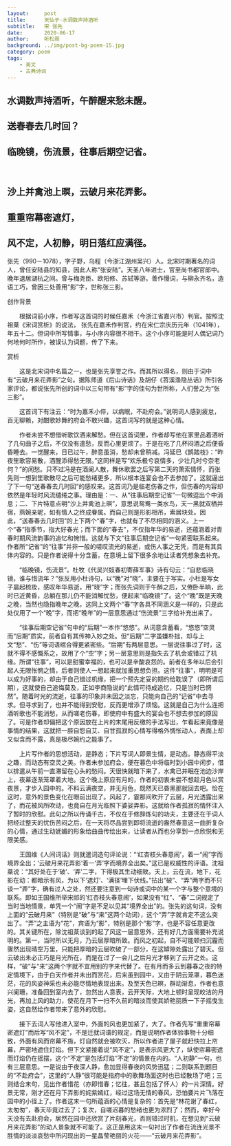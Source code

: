 ```yaml
---
layout:     post
title:      天仙子·水调数声持酒听
subtitle:   宋 张先
date:       2020-06-17
author:     听松阁
background: ../img/post-bg-poem-15.jpg
category: poem
tags:
    - 美文
    - 古典诗词
---
```


## 水调数声持酒听，午醉醒来愁未醒。
## 送春春去几时回？
## 临晚镜，伤流景，往事后期空记省。
&nbsp;
## 沙上并禽池上暝，云破月来花弄影。
## 重重帘幕密遮灯，
## 风不定，人初静，明日落红应满径。



张先（990－1078），字子野，乌程（今浙江湖州吴兴）人。北宋时期著名的词人，曾任安陆县的知县，因此人称“张安陆”。天圣八年进士，官至尚书都官郎中。晚年退居湖杭之间。曾与梅尧臣、欧阳修、苏轼等游。善作慢词，与柳永齐名，造语工巧，曾因三处善用“影”字，世称张三影。



创作背景

　　根据词前小序，作者写这首词的时候任嘉禾（今浙江省嘉兴市）判官。按照沈祖棻《宋词赏析》的说法， 张先在嘉禾作判官，约在宋仁宗庆历元年（1041年），年五十二。但词中所写情事，与小序内容很不相干。这个小序可能是时人偶记词乃何地何时所作，被误认为词题，传了下来。 





赏析

　　这是北宋词中名篇之一，也是张先享誉之作。而其所以得名，则由于词中有“云破月来花弄影”之句。据陈师道《后山诗话》及胡仔《苕溪渔隐丛话》所引各家评论，都说张先所创的词中以三句带有“影”字的佳句为世所称，人们誉之为“张三影”。

　　这首词下有注云：“时为嘉禾小倅，以病眠，不赴府会。”说明词人感到疲怠，百无聊赖，对酣歌妙舞的府会不敢兴趣，这首词写的就是这种心情。

　　作者未尝不想借听歌饮酒来解愁。但在这首词里，作者却写他在家里品着酒听了几句曲子之后，不仅没有遣愁，反而心里更烦了。于是在吃了几杯闷酒之后便昏昏睡去。一觉醒来，日已过午，醉意虽消，愁却未曾稍减。冯延巳《鹊踏枝》：“昨夜笙歌容易散，酒醒添得愁无限。”这同样是写“欢乐极兮哀情多，少壮几时兮奈老何？”的闲愁。只不过冯是在酒阑人散，舞休歌罢之后写第二天的萧索情怀，而张先则一想到笙歌散尽之后可能愁绪更多，所以根本连宴会也不去参加了。这就逼出了下一句“送春春去几时回”的感叹来。这首词乃是临老伤春之作，但伤春的内容却依然是年轻时风流缱绻之事。理由是：一、从“往事后期空记省”一句微逗出个中消息；二、下片特意点明“沙上并禽池上暝”，意思说鸳鸯一类水鸟，天一黑就双栖并宿，燕婉亲昵，如有情人之终成眷属。而自己则是形影相吊，索居块处。因此，“送春春去几时回”的上下两个“春”字，也就有了不尽相同的涵义。上一个“春”指季节，指大好春光；而下面的“春去”，不仅指年华的易逝，还蕴涵着对青春时期风流韵事的追忆和惋惜。这就与下文“往事后期空记省”一句紧密联系起来。作者所“记省”的“往事”并非一般的嗟叹流光的易逝，或伤人事之无凭，而是有其具体内容的。只是作者说得十分含蓄，在意境上留下很多余地让读者凭想象去补充。

　　“临晚镜，伤流景”。杜牧《代吴兴妓春初寄薛军事》诗有句云：“自悲临晓镜，谁与惜流年？”张反用小杜诗句，以“晚”对“晓”，主要在于写实。小杜是写女子晨起梳妆，感叹年华易逝，用“晓”字；而张先词则于午醉之后，又倦卧半晌，此时已近黄昏，总躺在那儿仍不能消解忧愁，便起来“临晚镜”了。这个“晚”既是天晚之晚，当然也隐指晚年之晚，这同上文两个“春”字各具不同涵义是一样的，只是此处仅用了一个“晚”字，而把“晚年”的一层意思通过“伤流景”三字给补充出来了。

　　“往事后期空记省”句中的“后期”一本作“悠悠”。从词意含蓄看，“悠悠”空灵而“后期”质实，前者自有其传神入妙之处。但“后期”二字虽嫌朴拙，却与上文“愁”、“伤”等词语绾合得更紧密些。“后期”有两层意思。一层说往事过了时，这就不得不感慨系之，故用了个“空”字；另一层意思则是指失去了机会或错过了机缘。所谓“往事”，可以是甜蜜幸福的，也可以是辛酸哀怨的。前者在多年以后会引起人无限怅惘之情，后者则使人一想起来就加重思想负担。这件“往事”，明明是可以成为好事的，却由于自己错过机缘，把一个预先定妥的期约给耽误了（即所谓后期），这就使自己追悔莫及，正如李商隐说的“此情可待成追忆，只是当时已惘然”。随着时光的流逝，往事的印象并未因之淡忘，只能向自己的“记省”中去寻求。但寻求到了，也并不能得到安慰，反而更增添了烦恼。这就是自己为什么连把酒听歌也不能消愁，从而嗟老伤春，即使府中有盛大的宴会也不想去参加的原因了。可是作者却偏把这个原因放在上片的末尾用反缴的手法写出，乍看起来竟像是事情的结果，这就把一腔自怨自艾、自甘孤寂的心情写得格外惆怅动人，表面上却又似含而不露，真是极尽婉约之能事了。

　　上片写作者的思想活动，是静态；下片写词人即景生情，是动态。静态得平淡之趣，而动态有空灵之美。作者未参加府会，便在暮色中将临时到小园中闲步，借以排遣从午前一直滞留在心头的愁闷。天很快就暗下来了，水禽已并眠在池边沙岸上，夜幕逐渐笼罩着大地。这个晚上原应有月的，作者的初衷未尝不想趁月色以赏夜景，才步入园中的。不料云满夜空，并无月色，既然天已昏黑那就回去吧。恰在这时，意外的景色变化在眼前出现了。风起了，霎那间吹开了云层，月光透露出来了，而花被风所吹动，也竟自在月光临照下婆娑弄影。这就给作者孤寂的情怀注入了暂时的欣慰。此句之所以传诵千古，不仅在于修辞炼句的功夫，主要还在于词人把经过整天的忧伤苦闷之后，在一天将尽品尝到即将流逝的盎然春意这一曲折复杂的心情，通过生动妩媚的形象给曲曲传绘出来，让读者从而也分享到一点欣悦和无限美感。

　　王国维《人间词话》则就遣词造句评论说：“‘红杏枝头春意闹’，着一“闹”字而境界全出；‘云破月来花弄影’着一‘弄’字而境界全出矣。”这已是权威性的评语。沈祖棻说：“其好处在于‘破’、‘弄’二字，下得极其生动细致。天上，云在流，地下，花影在动：都暗示有风，为以下‘遮灯’、‘满径’埋下伏线。”拈出“破”、“弄”两字而不只谈一“弄”字，确有过人之处，然还要注意到一句诗或词中的某一个字与整个意境的联系。即如王国维所举宋祁的‘红杏枝头春意闹’，如果没有“红”、“春”二词规定了当时当地情景，单凭一个“闹”字是不足以见其“境界全出”的。张先的这句词，没有上面的“云破月来”（特别是“破”与“来”这两个动词），这个“弄”字就肯定不这么突出了。“弄”之主语为“花”，宾语为“影”，特别是那个“影”字，也是不容任意更改的。其关键所在，除沈祖棻谈到的起了风这一层意思外，还有好几方面需要补充说明的。第一，当时所以无月，乃云层厚暗所致。而风之初起，自不可能顿扫沉霾而骤然出现晴空万里，只能把厚暗的云层吹破了一部分，在这罅隙处露出了碧天。但云破出未必正巧是月光所在，而是在过了一会儿之后月光才移到了云开之处。这样，“破”与“来”这两个字就不宜用别的字来代替了。在有月而多云到暮春之夜的特定情境下，由于白天作者并未出而赏花，后来虽到园中，又由于阴云笼罩，暮色迷茫，花的风姿神采也未必能尽情地表现出来。及至天色已暝，群动渐息，作者也意兴阑珊，准备回到室内去了，忽然出人意表，云开天际，大地上顿时呈现皎洁的月光，再加上风的助力，使花在月下一扫不久前的暗淡而使其娇艳丽质一下子摇曳生姿，这自然给作者带来了意外的欣慰。

　　接下去词人写他进入室中，外面的风也更加紧了，大了。作者先写“重重帘幕密遮灯”而后写“风不定”，不是迁就词谱的规定，而是说明作者体验事物十分细致，外面有风而帘幕不施，灯自然就会被吹灭，所以作者进了屋子就赶快拉上帘幕，严密地遮住灯焰。但下文紧接着说“风不定”，是表示风更大了，纵使帘幕密遮而灯焰仍在摇摆，这个“不定”是包括灯焰“不定”的情景在内的。“人初静”一句，也有三层意思。一是说由于夜深人静，愈加显得春夜的风势迅猛；二则联系到题目的“不赴府会”，这里的“人静”很可能是指府中的歌舞场面这时也已经散场了吧；三则结合末句，见出作者惜花（亦即惜春；忆往，甚且包括了怀人）的一片深情。好景无常，刚才还在月下弄影的姹紫嫣红，经过这场无情的春风，恐怕要片片飞落在园中的小径上了。作者这末一句所蕴涵的心情是复杂的：首先是“林花谢了春红，太匆匆”，春天毕竟过去了；复次，自嗟迟暮的愁绪也更为浓烈了；然而，幸好今天没有去赴府会，居然在园中还欣赏了片刻春光，否则错过时机，在想见到“云破月来花弄影”的动人景象就不可能了。这正是用这末一句衬出了作者在流连光景不胜情的淡淡哀愁中所闪现出的一星晶莹艳丽的火花——“云破月来花弄影”。
